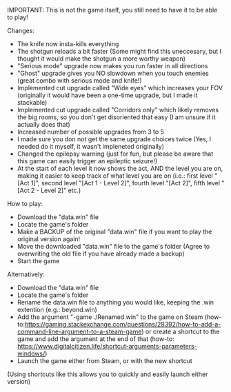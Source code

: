 IMPORTANT: This is not the game itself, you still need to have it to be able to play!

Changes:
- The knife now insta-kills everything
- The shotgun reloads a bit faster (Some might find this uneccesary, but I thought it would make the shotgun a more worthy weapon)
- "Serious mode" upgrade now makes you run faster in all directions
- "Ghost" upgrade gives you NO slowdown when you touch enemies (great combo with serious mode and knife!)
- Implemented cut upgrade called "Wide eyes" which increases your FOV (originally it would have been a one-time upgrade, but I made it stackable)
- Implemented cut upgrade called "Corridors only" which likely removes the big rooms, so you don't get disoriented that easy (I am unsure if it actually does that)
- Increased number of possible upgrades from 3 to 5
- I made sure you don not get the same upgrade choices twice (Yes, I needed do it myself, it wasn't impleneted originally)
- Changed the epilepsy warning (just for fun, but please be aware that this game can easily trigger an epileptic seizure!)
- At the start of each level it now shows the act, AND the level you are on, making it easier to keep track of what level you are on (i.e.: first level "[Act 1]", second level "[Act 1 - Level 2]", fourth level "[Act 2]", fifth level "[Act 2 - Level 2]" etc.)



How to play:
- Download the "data.win" file
- Locate the game's folder
- Make a BACKUP of the original "data.win" file if you want to play the original version again!
- Move the downloaded "data.win" file to the game's folder (Agree to overwriting the old file if you have already made a backup)
- Start the game

Alternatively:
- Download the "data.win" file
- Locate the game's folder
- Rename the data.win file to anything you would like, keeping the .win extention (e.g.: beyond.win)
- Add the argument "-game ./Renamed.win" to the game on Steam (how-to:https://gaming.stackexchange.com/questions/28392/how-to-add-a-command-line-argument-to-a-steam-game) or create a shortcut to the game and add the argument at the end of that (how-to: https://www.digitalcitizen.life/shortcut-arguments-parameters-windows/)
- Launch the game either from Steam, or with the new shortcut

(Using shortcuts like this allows you to quickly and easily launch either version)
